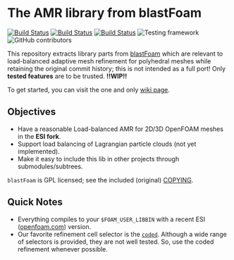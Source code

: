 # The AMR library from blastFoam

[![Build Status](https://img.shields.io/endpoint.svg?url=https%3A%2F%2Factions-badge.atrox.dev%2FSTFS-TUDa%2FblastAMR%2Fbadge%3Fref%3Dmaster%26&style=for-the-badge&label=OF2006%28master%29)](https://actions-badge.atrox.dev/STFS-TUDa/blastAMR/goto?ref=master) [![Build Status](https://img.shields.io/endpoint.svg?url=https%3A%2F%2Factions-badge.atrox.dev%2FSTFS-TUDa%2FblastAMR%2Fbadge%3Fref%3Dv2212%26&style=for-the-badge&label=OF2212%28v2212%29)](https://actions-badge.atrox.dev/STFS-TUDa/blastAMR/goto?ref=v2212) [![Build Status](https://img.shields.io/endpoint.svg?url=https%3A%2F%2Factions-badge.atrox.dev%2FSTFS-TUDa%2FblastAMR%2Fbadge%3Fref%3Dv2212%26&style=for-the-badge&label=OF2206%28v2212%2CGCC13%29)](https://actions-badge.atrox.dev/STFS-TUDa/blastAMR/goto?ref=v2212) ![Testing framework](https://img.shields.io/badge/tested_with_foamUT-00000?style=for-the-badge) ![GitHub contributors](https://img.shields.io/github/contributors/STFS-TUDa/blastAMR?style=for-the-badge)

This repository extracts library parts from [blastFoam](https://github.com/synthetik-technologies/blastfoam) which are relevant to load-balanced adaptive mesh refinement for polyhedral meshes while retaining the original commit history; this is not intended as a full port! Only **tested features** are to be trusted. **!!WIP!!**

To get started, you can visit the one and only [wiki page](https://github.com/STFS-TUDa/blastAMR/wiki).

## Objectives

- Have a reasonable Load-balanced AMR for 2D/3D OpenFOAM meshes in the **ESI fork**.
- Support load balancing of Lagrangian particle clouds (not yet implemented).
- Make it easy to include this lib in other projects through submodules/subtrees.

`blastFoam` is GPL licensed; see the included (original) [COPYING](COPYING).

## Quick Notes

- Everything compiles to your `$FOAM_USER_LIBBIN` with a recent ESI ([openfoam.com](https://openfoam.com)) version.
- Our favorite refinement cell selector is the [`coded`](https://github.com/STFS-TUDa/blastAMR/blob/0e70469d718ee53a5ce892e0e24a4f940bfba369/tutorials/poly_freelyPropFlame2D_H2/constant/dynamicMeshDict#L25). Although a wide range of selectors is provided, they are not well tested. So, use the coded refinement whenever possible.
